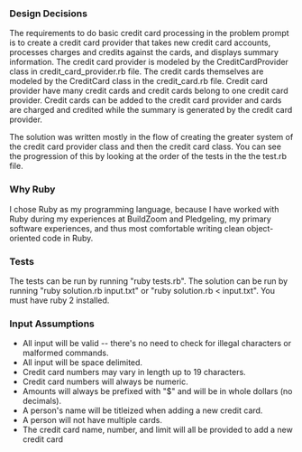 ### Design Decisions
The requirements to do basic credit card processing in the problem prompt is to create a credit card provider that takes new credit card accounts, processes charges and credits against the cards, and displays summary information. The credit card provider is modeled by the CreditCardProvider class in credit_card_provider.rb file. The credit cards themselves are modeled by the CreditCard class in the credit_card.rb file. Credit card provider have many credit cards and credit cards belong to one credit card provider. Credit cards can be added to the credit card provider and cards are charged and credited while the summary is generated by the credit card provider.

The solution was written mostly in the flow of creating the greater system of the credit card provider class and then the credit card class. You can see the progression of this by looking at the order of the tests in the the test.rb file.

### Why Ruby
I chose Ruby as my programming language, because I have worked with Ruby during my experiences at BuildZoom and Pledgeling, my primary software experiences, and thus most comfortable writing clean object-oriented code in Ruby.

### Tests
The tests can be run by running "ruby tests.rb". The solution can be run by running "ruby solution.rb input.txt" or "ruby solution.rb < input.txt". You must have ruby 2 installed.

### Input Assumptions
- All input will be valid -- there's no need to check for illegal characters
  or malformed commands.
- All input will be space delimited.
- Credit card numbers may vary in length up to 19 characters.
- Credit card numbers will always be numeric.
- Amounts will always be prefixed with "$" and will be in whole dollars (no
  decimals).
- A person's name will be titleized when adding a new credit card.
- A person will not have multiple cards. 
- The credit card name, number, and limit will all be provided to add a new credit card
